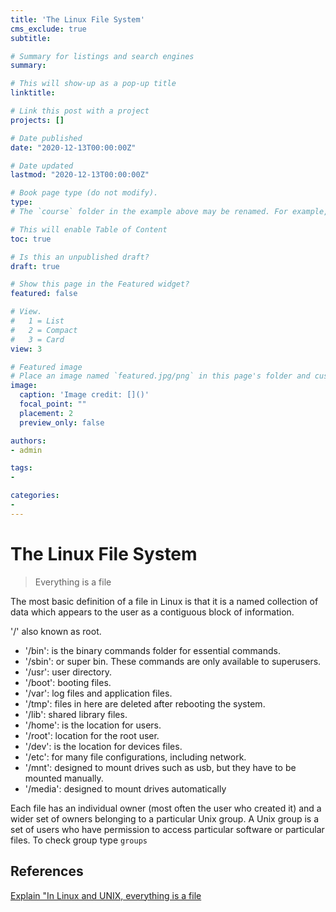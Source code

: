 ```yaml
---
title: 'The Linux File System'
cms_exclude: true
subtitle:

# Summary for listings and search engines
summary:

# This will show-up as a pop-up title
linktitle: 

# Link this post with a project
projects: []

# Date published
date: "2020-12-13T00:00:00Z"

# Date updated
lastmod: "2020-12-13T00:00:00Z"

# Book page type (do not modify).
type: 
# The `course` folder in the example above may be renamed. For example, we can rename it to `book` for writing a book, `docs` for software/project documentation, `notes` for creating a notebook, or `tutorials` for creating multi-page “how to” guides.

# This will enable Table of Content
toc: true

# Is this an unpublished draft?
draft: true

# Show this page in the Featured widget?
featured: false

# View.
#   1 = List
#   2 = Compact
#   3 = Card
view: 3

# Featured image
# Place an image named `featured.jpg/png` in this page's folder and customize its options here.
image:
  caption: 'Image credit: []()'
  focal_point: ""
  placement: 2
  preview_only: false

authors:
- admin

tags:
- 

categories:
- 
---
```

# The Linux File System

> Everything is a file

The most basic definition of a file in Linux is that it is a named collection of data which appears to the user as a contiguous block of information.

'/' also known as root.

- '/bin': is the binary commands folder for essential commands.
- '/sbin': or super bin. These commands are only available to superusers.
- '/usr': user directory.
- '/boot': booting files.
- '/var': log files and application files.
- '/tmp': files in here are deleted after rebooting the system.
- '/lib': shared library files.
- '/home': is the location for users.
- '/root': location for the root user.
- '/dev': is the location for devices files.
- '/etc': for many file configurations, including network.
- '/mnt': designed to mount drives such as usb, but they have to be mounted manually.
- '/media': designed to mount drives automatically

Each file has an individual owner (most often the user who created it) and a wider set of owners belonging to a particular Unix group. A Unix group is a set of users who have permission to access particular software or particular files. To check group type `groups`


## References
[Explain "In Linux and UNIX, everything is a file](https://askubuntu.com/questions/1103937/explain-in-linux-and-unix-everything-is-a-file#:~:text=The%20%22Everything%20is%20a%20file,filesystem%20layer%20in%20the%20kernel.)